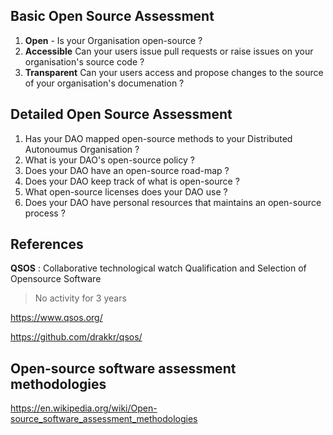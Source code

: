 ## Basic Open Source Assessment

1. **Open** - Is your Organisation open-source ?
1. **Accessible** Can your users issue pull requests or raise issues on your organisation's source code ?
1. **Transparent** Can your users access and propose changes to the source of your organisation's documenation ?

## Detailed Open Source Assessment

1. Has your DAO mapped open-source methods to your Distributed Autonoumus Organisation ?
2. What is your DAO's open-source policy ?
2. Does your DAO have an open-source road-map ?
3. Does your DAO keep track of what is open-source ?
4. What open-source licenses does your DAO use ?
4. Does your DAO have personal resources that maintains an open-source process ?

## References

**QSOS** : Collaborative technological watch Qualification and Selection of Opensource Software
> No activity for 3 years

https://www.qsos.org/

https://github.com/drakkr/qsos/

## Open-source software assessment methodologies

https://en.wikipedia.org/wiki/Open-source_software_assessment_methodologies
